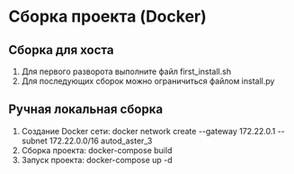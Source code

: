 # Сборка проекта (Docker)

## Сборка для хоста
1. Для первого разворота выполните файл first_install.sh
2. Для последующих сборок можно ограничиться файлом install.py

## Ручная локальная сборка
1. Создание Docker сети: docker network create --gateway 172.22.0.1 --subnet 172.22.0.0/16 autod_aster_3
2. Сборка проекта: docker-compose build
3. Запуск проекта: docker-compose up -d